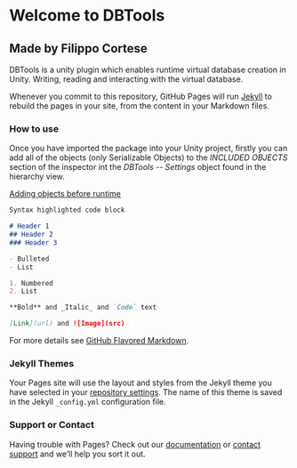 # Welcome to DBTools
## Made by Filippo Cortese

DBTools is a unity plugin which enables runtime virtual database creation in Unity. Writing, reading and interacting with the virtual database.

Whenever you commit to this repository, GitHub Pages will run [Jekyll](https://jekyllrb.com/) to rebuild the pages in your site, from the content in your Markdown files.

### How to use

Once you have imported the package into your Unity project, firstly you can add all of the objects (only Serializable Objects) to the *INCLUDED OBJECTS* section of the inspector int the *DBTools -- Settings* object found in the hierarchy view.

[Adding objects before runtime](https://github.com/fcortese2/Groundfish-Website/blob/cd560fdae98d4821381d7a5c4274b77bce60179d/AddObjectsUI.PNG)



```markdown
Syntax highlighted code block

# Header 1
## Header 2
### Header 3

- Bulleted
- List

1. Numbered
2. List

**Bold** and _Italic_ and `Code` text

[Link](url) and ![Image](src)
```

For more details see [GitHub Flavored Markdown](https://guides.github.com/features/mastering-markdown/).

### Jekyll Themes

Your Pages site will use the layout and styles from the Jekyll theme you have selected in your [repository settings](https://github.com/fcortese2/Groundfish-Website/settings). The name of this theme is saved in the Jekyll `_config.yml` configuration file.

### Support or Contact

Having trouble with Pages? Check out our [documentation](https://docs.github.com/categories/github-pages-basics/) or [contact support](https://support.github.com/contact) and we’ll help you sort it out.
